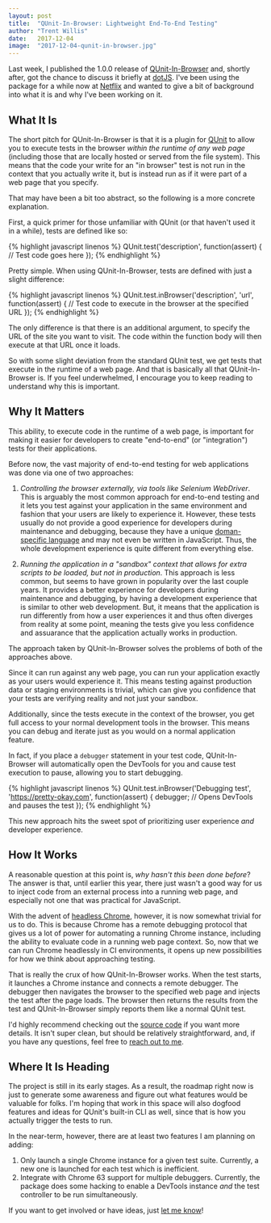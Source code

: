 ```yaml
---
layout: post
title:  "QUnit-In-Browser: Lightweight End-To-End Testing"
author: "Trent Willis"
date:   2017-12-04
image:  "2017-12-04-qunit-in-browser.jpg"
---
```


Last week, I published the 1.0.0 release of [QUnit-In-Browser](https://github.com/trentmwillis/qunit-in-browser) and, shortly after, got the chance to discuss it briefly at [dotJS](https://www.dotjs.io). I've been using the package for a while now at [Netflix](https://www.netflix.com) and wanted to give a bit of background into what it is and why I've been working on it.

## What It Is

The short pitch for QUnit-In-Browser is that it is a plugin for [QUnit](http://qunitjs.com/) to allow you to execute tests in the browser _within the runtime of any web page_ (including those that are locally hosted or served from the file system). This means that the code your write for an "in browser" test is not run in the context that you actually write it, but is instead run as if it were part of a web page that you specify.

That may have been a bit too abstract, so the following is a more concrete explanation.

First, a quick primer for those unfamiliar with QUnit (or that haven't used it in a while), tests are defined like so:

{% highlight javascript linenos %}
QUnit.test('description', function(assert) {
  // Test code goes here
});
{% endhighlight %}

Pretty simple. When using QUnit-In-Browser, tests are defined with just a slight difference:

{% highlight javascript linenos %}
QUnit.test.inBrowser('description', 'url', function(assert) {
  // Test code to execute in the browser at the specified URL
});
{% endhighlight %}

The only difference is that there is an additional argument, to specify the URL of the site you want to visit. The code within the function body will then execute at that URL once it loads.

So with some slight deviation from the standard QUnit test, we get tests that execute in the runtime of a web page. And that is basically all that QUnit-In-Browser is. If you feel underwhelmed, I encourage you to keep reading to understand why this is important.

## Why It Matters

This ability, to execute code in the runtime of a web page, is important for making it easier for developers to create "end-to-end" (or "integration") tests for their applications.

Before now, the vast majority of end-to-end testing for web applications was done via one of two approaches:

1. _Controlling the browser externally, via tools like Selenium WebDriver_. This is arguably the most common approach for end-to-end testing and it lets you test against your application in the same environment and fashion that your users are likely to experience it. However, these tests usually do not provide a good experience for developers during maintenance and debugging, because they have a unique [doman-specific language](https://en.wikipedia.org/wiki/Domain-specific_language) and may not even be written in JavaScript. Thus, the whole development experience is quite different from everything else.

2. _Running the application in a "sandbox" context that allows for extra scripts to be loaded, but not in production_. This approach is less common, but seems to have grown in popularity over the last couple years. It provides a better experience for developers during maintenance and debugging, by having a development experience that is similar to other web development. But, it means that the application is run differently from how a user experiences it and thus often diverges from reality at some point, meaning the tests give you less confidence and assuarance that the application actually works in production.

The approach taken by QUnit-In-Browser solves the problems of both of the approaches above.

Since it can run against any web page, you can run your application exactly as your users would experience it. This means testing against production data or staging environments is trivial, which can give you confidence that your tests are verifying reality and not just your sandbox.

Additionally, since the tests execute in the context of the browser, you get full access to your normal development tools in the browser. This means you can debug and iterate just as you would on a normal application feature.

In fact, if you place a `debugger` statement in your test code, QUnit-In-Browser will automatically open the DevTools for you and cause test execution to pause, allowing you to start debugging.

{% highlight javascript linenos %}
QUnit.test.inBrowser('Debugging test', 'https://pretty-okay.com', function(assert) {
  debugger; // Opens DevTools and pauses the test
});
{% endhighlight %}

This new approach hits the sweet spot of prioritizing user experience _and_ developer experience.

## How It Works

A reasonable question at this point is, _why hasn't this been done before_? The answer is that, until earlier this year, there just wasn't a good way for us to inject code from an external process into a running web page, and especially not one that was practical for JavaScript.

With the advent of [headless Chrome](https://developers.google.com/web/updates/2017/04/headless-chrome), however, it is now somewhat trivial for us to do. This is because Chrome has a remote debugging protocol that gives us a lot of power for automating a running Chrome instance, including the ability to evaluate code in a running web page context. So, now that we can run Chrome headlessly in CI environments, it opens up new possibilities for how we think about approaching testing.

That is really the crux of how QUnit-In-Browser works. When the test starts, it launches a Chrome instance and connects a remote debugger. The debugger then navigates the browser to the specified web page and injects the test after the page loads. The browser then returns the results from the test and QUnit-In-Browser simply reports them like a normal QUnit test.

I'd highly recommend checking out the [source code](https://github.com/trentmwillis/qunit-in-browser/tree/master/src) if you want more details. It isn't super clean, but should be relatively straightforward, and, if you have any questions, feel free to [reach out to me](https://twitter.com/trentmwillis).

## Where It Is Heading

The project is still in its early stages. As a result, the roadmap right now is just to generate some awareness and figure out what features would be valuable for folks. I'm hoping that work in this space will also dogfood features and ideas for QUnit's built-in CLI as well, since that is how you actually trigger the tests to run.

In the near-term, however, there are at least two features I am planning on adding:

1. Only launch a single Chrome instance for a given test suite. Currently, a new one is launched for each test which is inefficient.
2. Integrate with Chrome 63 support for multiple debuggers. Currently, the package does some hacking to enable a DevTools instance _and_ the test controller to be run simultaneously.

If you want to get involved or have ideas, just [let me know](https://twitter.com/trentmwillis)!
